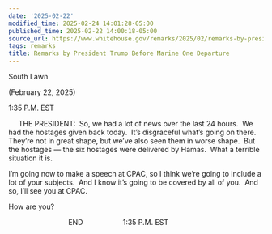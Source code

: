 ```yaml
---
date: '2025-02-22'
modified_time: 2025-02-24 14:01:28-05:00
published_time: 2025-02-22 14:00:18-05:00
source_url: https://www.whitehouse.gov/remarks/2025/02/remarks-by-president-trump-before-marine-one-departure-a17e/
tags: remarks
title: Remarks by President Trump Before Marine One Departure
---
```

 
South Lawn

(February 22, 2025)

1:35 P.M. EST

     THE PRESIDENT:  So, we had a lot of news over the last 24 hours. 
We had the hostages given back today.  It’s disgraceful what’s going on
there.  They’re not in great shape, but we’ve also seen them in worse
shape.  But the hostages — the six hostages were delivered by Hamas. 
What a terrible situation it is. 

I’m going now to make a speech at CPAC, so I think we’re going to
include a lot of your subjects.  And I know it’s going to be covered by
all of you.  And so, I’ll see you at CPAC.

How are you?

                              END                    1:35 P.M. EST  
